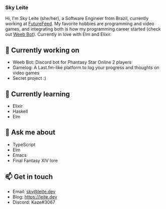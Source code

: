 ### Sky Leite

Hi, I'm Sky Leite (she/her), a Software Engineer from Brazil, currently working at [FutureFeed](https://futurefeed.co/). My favorite hobbies are programming and video games, and integrating both is how my programming career started (check out [Weeb Bot](https://github.com/RodrigoLeiteF/WeebBot-v2)). Currently in love with Elm and Elixir.

## 🔭 Currently working on

- Weeb Bot: Discord bot for Phantasy Star Online 2 players
- Gamelog: A Last.fm-like platform to log your progress and thoughts on video games
- Secret project :)

## 🌱 Currently learning

- Elixir
- Haskell
- Elm

## 💬 Ask me about

- TypeScript
- Elm
- Emacs
- Final Fantasy XIV lore

## 📫 Get in touch

- Email: sky@leite.dev
- Blog: https://leite.dev
- Discord: Kaze#3067

<!--
**RodrigoLeiteF/RodrigoLeiteF** is a ✨ _special_ ✨ repository because its `README.md` (this file) appears on your GitHub profile.

Here are some ideas to get you started:

- 🔭 I’m currently working on ...
- 🌱 I’m currently learning ...
- 👯 I’m looking to collaborate on ...
- 🤔 I’m looking for help with ...
- 💬 Ask me about ...
- 📫 How to reach me: ...
- 😄 Pronouns: ...
- ⚡ Fun fact: ...
-->
